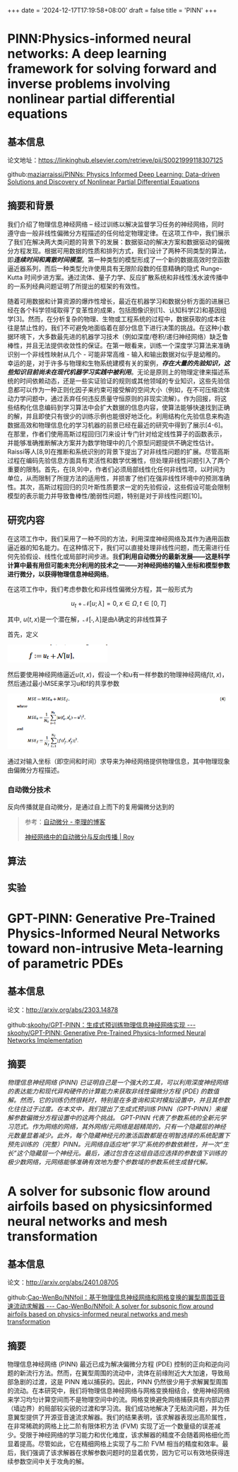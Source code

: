 +++
date = '2024-12-17T17:19:58+08:00'
draft = false
title = 'PINN'
+++

# PINN:Physics-informed neural networks: A deep learning framework for solving forward and inverse problems involving nonlinear partial differential equations

## 基本信息

论文地址：https://linkinghub.elsevier.com/retrieve/pii/S0021999118307125

github:[maziarraissi/PINNs: Physics Informed Deep Learning: Data-driven Solutions and Discovery of Nonlinear Partial Differential Equations](https://github.com/maziarraissi/PINNs)

## 摘要和背景

我们介绍了物理信息神经网络 – 经过训练以解决监督学习任务的神经网络，同时遵守由一般非线性偏微分方程描述的任何给定物理定律。在这项工作中，我们展示了我们在解决两大类问题的背景下的发展：数据驱动的解决方案和数据驱动的偏微分方程发现。根据可用数据的性质和排列方式，我们设计了两种不同类型的算法，即***连续时间和离散时间模型***。第一种类型的模型形成了一个新的数据高效时空函数逼近器系列，而后一种类型允许使用具有无限阶段数的任意精确的隐式 Runge-Kutta 时间步进方案。通过流体、量子力学、反应扩散系统和非线性浅水波传播中的一系列经典问题证明了所提出的框架的有效性。

随着可用数据和计算资源的爆炸性增长，最近在机器学习和数据分析方面的进展已经在各个科学领域取得了变革性的成果，包括图像识别[1]、认知科学[2]和基因组学[3]。然而，在分析复杂的物理、生物或工程系统的过程中，数据获取的成本往往是禁止性的，我们不可避免地面临着在部分信息下进行决策的挑战。在这种小数据环境下，大多数最先进的机器学习技术（例如深度/卷积/递归神经网络）缺乏鲁棒性，并且无法提供收敛性的保证。在第一眼看来，训练一个深度学习算法来准确识别一个非线性映射从几个 - 可能非常高维 - 输入和输出数据对似乎是幼稚的。幸运的是，对于许多与物理和生物系统建模有关的案例，***存在大量的先验知识，这些知识目前尚未在现代机器学习实践中被利用***。无论是原则上的物理定律来描述系统的时间依赖动态，还是一些实证验证的规则或其他领域的专业知识，这些先验信息都可以作为一种正则化因子来约束可接受解的空间大小（例如，在不可压缩流体动力学问题中，通过丢弃任何违反质量守恒原则的非现实流解）。作为回报，将这些结构化信息编码到学习算法中会扩大数据的信息内容，使算法能够快速找到正确的解，并且即使只有很少的训练示例也能很好地泛化。利用结构化先验信息来构造数据高效和物理信息化的学习机器的前景已经在最近的研究中得到了展示[4-6]。在那里，作者们使用高斯过程回归[7]来设计专门针对给定线性算子的函数表示，并能够准确推断解决方案并为数学物理中的几个原型问题提供不确定性估计。Raissi等人[8,9]在推断和系统识别的背景下提出了对非线性问题的扩展。尽管高斯过程在编码先验信息方面具有灵活性和数学优雅性，但处理非线性问题引入了两个重要的限制。首先，在[8,9]中，作者们必须局部线性化任何非线性项，以时间为单位，从而限制了所提方法的适用性，并损害了他们在强非线性环境中的预测准确性。其次，高斯过程回归的贝叶斯性质要求一定的先验假设，这些假设可能会限制模型的表示能力并导致鲁棒性/脆弱性问题，特别是对于非线性问题[10]。

## 研究内容

在这项工作中，我们采用了一种不同的方法，利用深度神经网络及其作为通用函数逼近器的知名能力。在这种情况下，我们可以直接处理非线性问题，而无需进行任何先验假设、线性化或局部时间步进。我**们利用自动微分的最新发展——这是科学计算中最有用但可能未充分利用的技术之一——对神经网络的输入坐标和模型参数进行微分，以获得物理信息神经网络**。

在这项工作中，我们考虑参数化和非线性偏微分方程，其一般形式为

$$
u_t + \mathcal{N}[u ; \lambda] = 0, \, x \in \Omega, \, t \in [0, T]
$$

其中, $u(t, x)$是一个潜在解，$\mathcal{N}[\cdot, \lambda]$是由$\lambda$确定的非线性算子

首先，定义

![1734432939920](image/index/1734432939920.png)

然后要使用神经网络逼近$u(t,x)$，假设一个和u有一样参数的物理神经网络$f(t,x)$，然后通过最小MSE来学习u和f的共享参数

![1734433213702](image/index/1734433213702.png)

通过对输入坐标（即空间和时间）求导来为神经网络提供物理信息，其中物理现象由偏微分方程描述。

### 自动微分技术

反向传播就是自动微分，是通过自上而下的复用偏微分达到的

> 参考：[自动微分 - 李理的博客](https://fancyerii.github.io/books/autodiff/)
>
> [神经网络中的自动微分与反向传播 | Roy](https://cf020031308.github.io/wiki/automatic-differentiation-and-back-propagation/)

## 算法

## 实验

# GPT-PINN: Generative Pre-Trained Physics-Informed Neural  Networks toward non-intrusive Meta-learning of parametric PDEs

## 基本信息

论文：http://arxiv.org/abs/2303.14878

github:[skoohy/GPT-PINN：生成式预训练物理信息神经网络实现 --- skoohy/GPT-PINN: Generative Pre-Trained Physics-Informed Neural Networks Implementation](https://github.com/skoohy/GPT-PINN?tab=readme-ov-file)

## 摘要

*物理信息神经网络 (PINN) 已证明自己是一个强大的工具，可以利用深度神经网络的表达能力和现代异构硬件的计算能力来获取非线性偏微分方程 (PDE) 的数值解。然而，它的训练仍然很耗时，特别是在多查询和实时模拟设置中，并且其参数化往往过于过度。在本文中，我们提出了生成式预训练 PINN（GPT-PINN）来缓解参数偏微分方程设置中的这两个挑战。 GPT-PINN 代表了参数系统的全新元学习范式。作为网络的网络，其外网络/元网络是超精简的，只有一个隐藏层的神经元数量显着减少。此外，每个隐藏神经元的激活函数都是在明智选择的系统配置下预先训练的（完整）PINN。元网络自适应地“学习”系统的参数依赖性，并一次“生长”这个隐藏层一个神经元。最后，通过包含在这组自适应选择的参数值下训练的极少数网络，元网络能够准确有效地为整个参数域的参数系统生成替代解。*

# A solver for subsonic flow around airfoils based on physicsinformed neural networks and mesh transformation

## 基本信息

论文：http://arxiv.org/abs/2401.08705

github:[Cao-WenBo/NNfoil：基于物理信息神经网络和网格变换的翼型周围亚音速流动求解器 --- Cao-WenBo/NNfoil: A solver for subsonic flow around airfoils based on physics-informed neural networks and mesh transformation](https://github.com/Cao-WenBo/NNfoil)

## 摘要

物理信息神经网络 (PINN) 最近已成为解决偏微分方程 (PDE) 控制的正向和逆向问题的新流行方法。然而，在翼型周围的流动中，流体在前缘附近大大加速，导致局部急剧的过渡，这是 PINN 难以捕获的。因此，PINN 仍然很少用于求解翼型周围的流动。在本研究中，我们将物理信息神经网络与网格变换相结合，使用神经网络来学习均匀计算空间而不是物理空间中的流。网格变换避免网络捕获具有内部边界（墙边界）的局部较尖锐的过渡和学习流。我们成功地解决了无粘流问题，并为任意翼型提供了开源亚音速流求解器。我们的结果表明，该求解器表现出高阶属性，在非常稀疏的网格上比二阶有限体积方法 (FVM) 实现了近一个数量级的误差减少。受限于神经网络的学习能力和优化难度，该求解器的精度不会随着网格细化而显着提高。尽管如此，它在精细网格上实现了与二阶 FVM 相当的精度和效率。最后，我们强调了该求解器在求解参数问题时的显着优势，因为它可以有效地获得连续参数空间中关于攻角的解。
